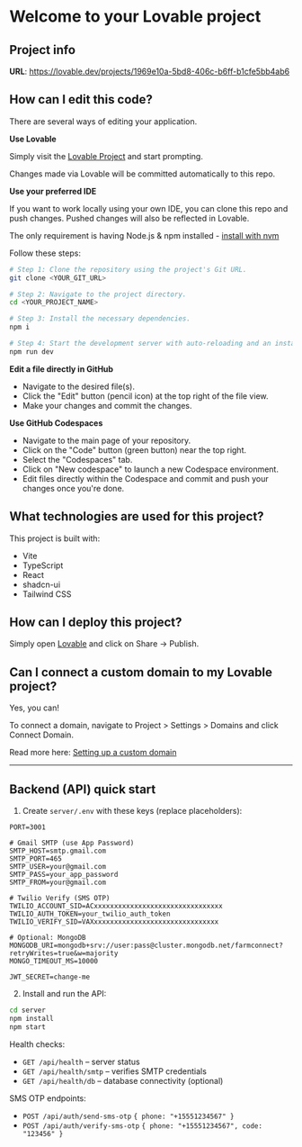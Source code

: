 # Welcome to your Lovable project

## Project info

**URL**: https://lovable.dev/projects/1969e10a-5bd8-406c-b6ff-b1cfe5bb4ab6

## How can I edit this code?

There are several ways of editing your application.

**Use Lovable**

Simply visit the [Lovable Project](https://lovable.dev/projects/1969e10a-5bd8-406c-b6ff-b1cfe5bb4ab6) and start prompting.

Changes made via Lovable will be committed automatically to this repo.

**Use your preferred IDE**

If you want to work locally using your own IDE, you can clone this repo and push changes. Pushed changes will also be reflected in Lovable.

The only requirement is having Node.js & npm installed - [install with nvm](https://github.com/nvm-sh/nvm#installing-and-updating)

Follow these steps:

```sh
# Step 1: Clone the repository using the project's Git URL.
git clone <YOUR_GIT_URL>

# Step 2: Navigate to the project directory.
cd <YOUR_PROJECT_NAME>

# Step 3: Install the necessary dependencies.
npm i

# Step 4: Start the development server with auto-reloading and an instant preview.
npm run dev
```

**Edit a file directly in GitHub**

- Navigate to the desired file(s).
- Click the "Edit" button (pencil icon) at the top right of the file view.
- Make your changes and commit the changes.

**Use GitHub Codespaces**

- Navigate to the main page of your repository.
- Click on the "Code" button (green button) near the top right.
- Select the "Codespaces" tab.
- Click on "New codespace" to launch a new Codespace environment.
- Edit files directly within the Codespace and commit and push your changes once you're done.

## What technologies are used for this project?

This project is built with:

- Vite
- TypeScript
- React
- shadcn-ui
- Tailwind CSS

## How can I deploy this project?

Simply open [Lovable](https://lovable.dev/projects/1969e10a-5bd8-406c-b6ff-b1cfe5bb4ab6) and click on Share -> Publish.

## Can I connect a custom domain to my Lovable project?

Yes, you can!

To connect a domain, navigate to Project > Settings > Domains and click Connect Domain.

Read more here: [Setting up a custom domain](https://docs.lovable.dev/features/custom-domain#custom-domain)

---

## Backend (API) quick start

1) Create `server/.env` with these keys (replace placeholders):

```
PORT=3001

# Gmail SMTP (use App Password)
SMTP_HOST=smtp.gmail.com
SMTP_PORT=465
SMTP_USER=your@gmail.com
SMTP_PASS=your_app_password
SMTP_FROM=your@gmail.com

# Twilio Verify (SMS OTP)
TWILIO_ACCOUNT_SID=ACxxxxxxxxxxxxxxxxxxxxxxxxxxxxxxxx
TWILIO_AUTH_TOKEN=your_twilio_auth_token
TWILIO_VERIFY_SID=VAXxxxxxxxxxxxxxxxxxxxxxxxxxxxxxxx

# Optional: MongoDB
MONGODB_URI=mongodb+srv://user:pass@cluster.mongodb.net/farmconnect?retryWrites=true&w=majority
MONGO_TIMEOUT_MS=10000

JWT_SECRET=change-me
```

2) Install and run the API:

```sh
cd server
npm install
npm start
```

Health checks:

- `GET /api/health` – server status
- `GET /api/health/smtp` – verifies SMTP credentials
- `GET /api/health/db` – database connectivity (optional)

SMS OTP endpoints:

- `POST /api/auth/send-sms-otp` `{ phone: "+15551234567" }`
- `POST /api/auth/verify-sms-otp` `{ phone: "+15551234567", code: "123456" }`

